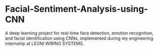 # Facial-Sentiment-Analysis-using-CNN
A deep learning project for real-time face detection, emotion recognition, and facial identification using CNNs, implemented during my engineering internship at LEONI WIRING SYSTEMS.
